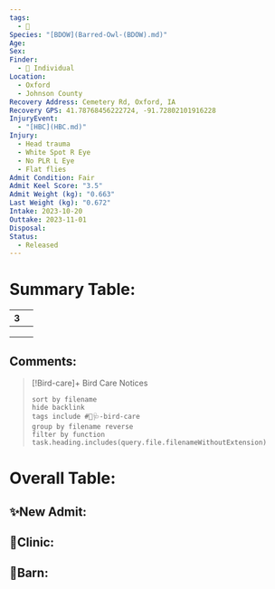 ```yaml
---
tags:
  - 🦅
Species: "[BDOW](Barred-Owl-(BDOW).md)"
Age: 
Sex: 
Finder:
  - 🧑 Individual
Location:
  - Oxford
  - Johnson County
Recovery Address: Cemetery Rd, Oxford, IA
Recovery GPS: 41.78768456222724, -91.72802101916228
InjuryEvent:
  - "[HBC](HBC.md)"
Injury:
  - Head trauma
  - White Spot R Eye
  - No PLR L Eye
  - Flat flies
Admit Condition: Fair
Admit Keel Score: "3.5"
Admit Weight (kg): "0.663"
Last Weight (kg): "0.672"
Intake: 2023-10-20
Outtake: 2023-11-01
Disposal: 
Status:
  - Released
---
```


# Summary Table:

<div><table class="dataview table-view-table"><thead class="table-view-thead"><tr class="table-view-tr-header"><th class="table-view-th"><span></span><span class="dataview small-text">3</span></th><th class="table-view-th"><span></span></th></tr></thead><tbody class="table-view-tbody"><tr><td><span></span></td><td><span></span></td></tr><tr><td><span></span></td><td><span></span></td></tr><tr><td><span></span></td><td><span></span></td></tr></tbody></table></div>

## Comments:

> [!Bird-care]+ Bird Care Notices
>   ```tasks 
>   sort by filename
>   hide backlink
>   tags include #🦅🩺-bird-care 
>   group by filename reverse
>   filter by function task.heading.includes(query.file.filenameWithoutExtension)
>   ```

# Overall Table:

## ✨New Admit:



## 🏥Clinic:



## 🏡Barn:


